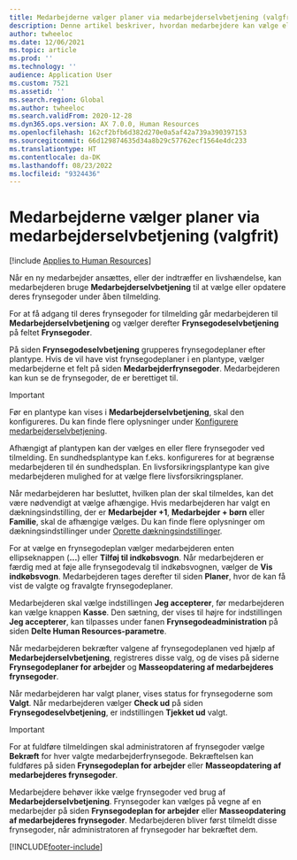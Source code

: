```yaml
---
title: Medarbejderne vælger planer via medarbejderselvbetjening (valgfrit)
description: Denne artikel beskriver, hvordan medarbejdere kan vælge eller opdatere deres frynsegoder.
author: twheeloc
ms.date: 12/06/2021
ms.topic: article
ms.prod: ''
ms.technology: ''
audience: Application User
ms.custom: 7521
ms.assetid: ''
ms.search.region: Global
ms.author: twheeloc
ms.search.validFrom: 2020-12-28
ms.dyn365.ops.version: AX 7.0.0, Human Resources
ms.openlocfilehash: 162cf2bfb6d382d270e0a5af42a739a390397153
ms.sourcegitcommit: 66d129874635d34a8b29c57762ecf1564e4dc233
ms.translationtype: HT
ms.contentlocale: da-DK
ms.lasthandoff: 08/23/2022
ms.locfileid: "9324436"
---
```

# <a name="employees-select-plans-by-using-employee-self-service-optional"></a>Medarbejderne vælger planer via medarbejderselvbetjening (valgfrit)

[!include [Applies to Human Resources](../includes/applies-to-hr.md)]

Når en ny medarbejder ansættes, eller der indtræffer en livshændelse, kan medarbejderen bruge **Medarbejderselvbetjening** til at vælge eller opdatere deres frynsegoder under åben tilmelding.

For at få adgang til deres frynsegoder for tilmelding går medarbejderen til **Medarbejderselvbetjening** og vælger derefter **Frynsegodeselvbetjening** på feltet **Frynsegoder**.

På siden **Frynsegodeselvbetjening** grupperes frynsegodeplaner efter plantype. Hvis de vil have vist frynsegodeplaner i en plantype, vælger medarbejderne et felt på siden **Medarbejderfrynsegoder**. Medarbejderen kan kun se de frynsegoder, de er berettiget til.

> [!IMPORTANT]
> Før en plantype kan vises i **Medarbejderselvbetjening**, skal den konfigureres. Du kan finde flere oplysninger under [Konfigurere medarbejderselvbetjening](/dynamics365/human-resources/hr-benefits-setup-employee-self-service).

Afhængigt af plantypen kan der vælges en eller flere frynsegoder ved tilmelding. En sundhedsplantype kan f.eks. konfigureres for at begrænse medarbejderen til én sundhedsplan. En livsforsikringsplantype kan give medarbejderen mulighed for at vælge flere livsforsikringsplaner.

Når medarbejderen har besluttet, hvilken plan der skal tilmeldes, kan det være nødvendigt at vælge afhængige. Hvis medarbejderen har valgt en dækningsindstilling, der er **Medarbejder +1**, **Medarbejder + børn** eller **Familie**, skal de afhængige vælges. Du kan finde flere oplysninger om dækningsindstillinger under [Oprette dækningsindstillinger](/dynamics365/human-resources/hr-benefits-setup-coverage-options).

For at vælge en frynsegodeplan vælger medarbejderen enten ellipseknappen (**...**) eller **Tilføj til indkøbsvogn**. Når medarbejderen er færdig med at føje alle frynsegodevalg til indkøbsvognen, vælger de **Vis indkøbsvogn**. Medarbejderen tages derefter til siden **Planer**, hvor de kan få vist de valgte og fravalgte frynsegodeplaner.

Medarbejderen skal vælge indstillingen **Jeg accepterer**, før medarbejderen kan vælge knappen **Kasse**. Den sætning, der vises til højre for indstillingen **Jeg accepterer**, kan tilpasses under fanen **Frynsegodeadministration** på siden **Delte Human Resources-parametre**.

Når medarbejderen bekræfter valgene af frynsegodeplanen ved hjælp af **Medarbejderselvbetjening**, registreres disse valg, og de vises på siderne **Frynsegodeplaner for arbejder** og **Masseopdatering af medarbejderes frynsegoder**.

Når medarbejderen har valgt planer, vises status for frynsegoderne som **Valgt**. Når medarbejderen vælger **Check ud** på siden **Frynsegodeselvbetjening**, er indstillingen **Tjekket ud** valgt.

> [!IMPORTANT]
> For at fuldføre tilmeldingen skal administratoren af frynsegoder vælge **Bekræft** for hver valgte medarbejderfrynsegode. Bekræftelsen kan fuldføres på siden **Frynsegodeplan for arbejder** eller **Masseopdatering af medarbejderes frynsegoder**.
>

Medarbejdere behøver ikke vælge frynsegoder ved brug af **Medarbejderselvbetjening**. Frynsegoder kan vælges på vegne af en medarbejder på siden **Frynsegodeplan for arbejder** eller **Masseopdatering af medarbejderes frynsegoder**. Medarbejderen bliver først tilmeldt disse frynsegoder, når administratoren af frynsegoder har bekræftet dem.

[!INCLUDE[footer-include](../includes/footer-banner.md)]
